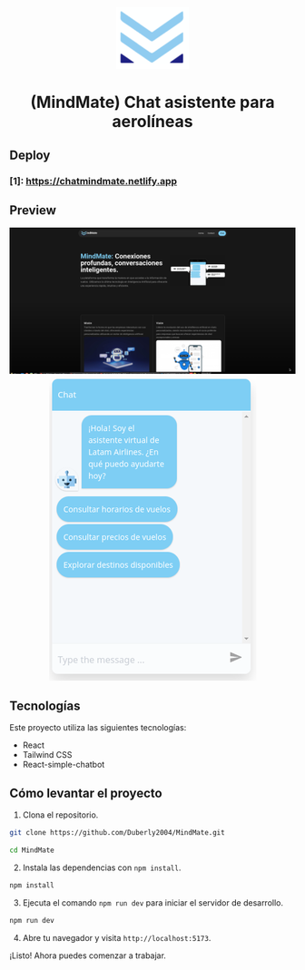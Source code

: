 <div align="center">
      <img src="public/logo.png" width="128px" />
    <h1>(MindMate) Chat asistente para aerolíneas
</h1>
</div>

## Deploy
### [1]: https://chatmindmate.netlify.app
## Preview  
<div align="center">
    <img src="public/landing.png" />
    <img src="public/chat.png" />
</div>

## Tecnologías

Este proyecto utiliza las siguientes tecnologías:

- React
- Tailwind CSS
- React-simple-chatbot

## Cómo levantar el proyecto

1. Clona el repositorio.

```bash
git clone https://github.com/Duberly2004/MindMate.git
```

```bash
cd MindMate
```

2. Instala las dependencias con `npm install`.

```bash
npm install
```

3. Ejecuta el comando `npm run dev` para iniciar el servidor de desarrollo.

```bash
npm run dev
```

4. Abre tu navegador y visita `http://localhost:5173`.

¡Listo! Ahora puedes comenzar a trabajar.